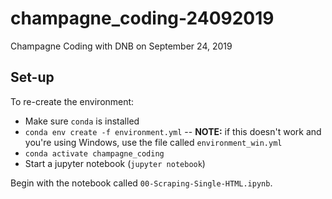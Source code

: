 # champagne_coding-24092019
Champagne Coding with DNB on September 24, 2019


## Set-up

To re-create the environment:
- Make sure ```conda``` is installed
- ```conda env create -f environment.yml``` 
-- __NOTE:__ if this doesn't work and you're using Windows, use the file called ```environment_win.yml```
- ```conda activate champagne_coding```
- Start a jupyter notebook (```jupyter notebook```) 



Begin with the notebook called ```00-Scraping-Single-HTML.ipynb```.
